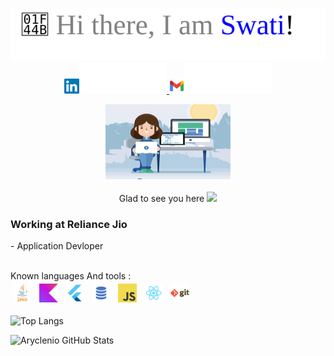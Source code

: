 <html>
<body style="black">
<p align="center">
    <a><img src="./images/name.svg"></a><br>
     <a href="https://www.linkedin.com/in/kulkarniswati"><img height="24" width ="24" src="./images/linkedin.png"></img><img src="./images/linkedin.svg"></a><a target="_blank" href="mailto:arycleniobarros@gmail.com">
    <img height="24" width ="24" src="./images/gmail.png"><img alt="Gmail" src="./images/gmail.svg" /></a>
</p>
<!-- <p align="center">
    <a href="https://www.linkedin.com/in/kulkarniswati"><img height="24" width ="24" src="./images/linkedin.png"></img><img src="./images/linkedin.svg"></a><a target="_blank" href="mailto:arycleniobarros@gmail.com">
    <img height="24" width ="24" src="./images/gmail.png"><img alt="Gmail" src="./images/gmail.svg" /></a>
</p> -->
<p align="center">
    <img height="120" width ="200" src="./images/code.gif"><br><br>
    Glad to see you here <img src="https://api.visitorbadge.io/api/visitors?path=swatikulkarni123&label=Visitor&labelColor=%23d9e3f0&countColor=%232ccce4&style=flat-square"></img>
</p>
<p> 

<h3>Working at Reliance Jio </h3>
    - Application Devloper<br><br>


Known languages And tools : <br>
<img src="https://raw.githubusercontent.com/github/explore/80688e429a7d4ef2fca1e82350fe8e3517d3494d/topics/java/java.png" alt="java" height="30" style="margin:4px"> <img src="https://raw.githubusercontent.com/github/explore/80688e429a7d4ef2fca1e82350fe8e3517d3494d/topics/kotlin/kotlin.png" alt="kotlin" height="30" style="margin:4px"> <img src="https://raw.githubusercontent.com/github/explore/80688e429a7d4ef2fca1e82350fe8e3517d3494d/topics/flutter/flutter.png" alt="flutter" height="30" style="margin:4px"> <img src="https://raw.githubusercontent.com/github/explore/80688e429a7d4ef2fca1e82350fe8e3517d3494d/topics/sql/sql.png" alt="sql" height="30" style=" margin:4px"> <img src="https://raw.githubusercontent.com/github/explore/80688e429a7d4ef2fca1e82350fe8e3517d3494d/topics/javascript/javascript.png" alt="javascript" height="30" style=" margin:4px"> <img src="https://raw.githubusercontent.com/github/explore/80688e429a7d4ef2fca1e82350fe8e3517d3494d/topics/react/react.png" alt="react" height="30" style="margin:4px"> <img src="https://raw.githubusercontent.com/github/explore/80688e429a7d4ef2fca1e82350fe8e3517d3494d/topics/git/git.png" alt="git" height="30" style="margin:4px">
</p>

![Top Langs](https://github-readme-stats.vercel.app/api/top-langs/?username=swatikulkarni123&show_icons=true&theme=dark) 

![Aryclenio GitHub Stats](https://github-readme-stats.vercel.app/api?username=swatikulkarni123&show_icons=true&theme=dark) 
</body>
</html>

